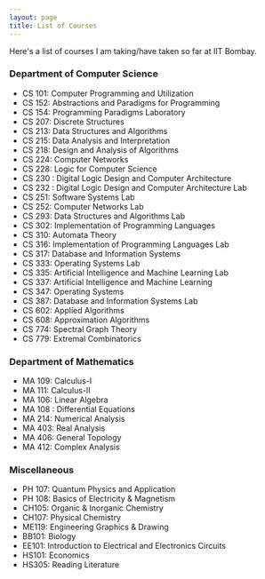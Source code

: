 ```yaml
---
layout: page
title: List of Courses
---
```


Here's a list of courses I am taking/have taken so far at IIT Bombay. 

### Department of Computer Science

* CS 101: Computer Programming and Utilization
* CS 152: Abstractions and Paradigms for Programming
* CS 154: Programming Paradigms Laboratory
* CS 207: Discrete Structures
* CS 213: Data Structures and Algorithms
* CS 215: Data Analysis and Interpretation
* CS 218: Design and Analysis of Algorithms
* CS 224: Computer Networks
* CS 228: Logic for Computer Science
* CS 230 : Digital Logic Design and Computer Architecture
* CS 232 : Digital Logic Design and Computer Architecture Lab
* CS 251: Software Systems Lab
* CS 252: Computer Networks Lab
* CS 293: Data Structures and Algorithms Lab
* CS 302: Implementation of Programming Languages
* CS 310: Automata Theory
* CS 316: Implementation of Programming Languages Lab
* CS 317: Database and Information Systems
* CS 333: Operating Systems Lab
* CS 335: Artificial Intelligence and Machine Learning Lab
* CS 337: Artificial Intelligence and Machine Learning
* CS 347: Operating Systems
* CS 387: Database and Information Systems Lab
* CS 602: Applied Algorithms 
* CS 608: Approximation Algorithms
* CS 774: Spectral Graph Theory 
* CS 779: Extremal Combinatorics

### Department of Mathematics

* MA 109: Calculus-I
* MA 111: Calculus-II
* MA 106: Linear Algebra
* MA 108 : Differential Equations
* MA 214: Numerical Analysis
* MA 403: Real Analysis
* MA 406: General Topology
* MA 412: Complex Analysis

### Miscellaneous

* PH 107: Quantum Physics and Application
* PH 108: Basics of Electricity & Magnetism
* CH105: Organic & Inorganic Chemistry
* CH107: Physical Chemistry
* ME119: Engineering Graphics & Drawing
* BB101: Biology
* EE101: Introduction to Electrical and Electronics Circuits
* HS101: Economics
* HS305: Reading Literature
